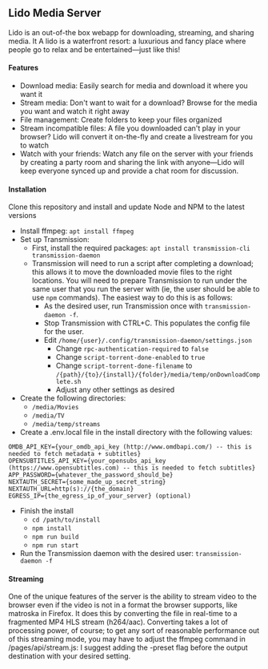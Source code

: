 ## Lido Media Server

Lido is an out-of-the box webapp for downloading, streaming, and sharing media. It
A lido is a waterfront resort: a luxurious and fancy place where people go to relax and be entertained—just like this!

#### Features
- Download media: Easily search for media and download it where you want it
- Stream media: Don't want to wait for a download? Browse for the media you want and watch it right away
- File management: Create folders to keep your files organized
- Stream incompatible files: A file you downloaded can't play in your browser? Lido will convert it on-the-fly and create a livestream for you to watch
- Watch with your friends: Watch any file on the server with your friends by creating a party room and sharing the link with anyone—Lido will keep everyone synced up and provide a chat room for discussion.

#### Installation

Clone this repository and install and update Node and NPM to the latest versions

- Install ffmpeg: `apt install ffmpeg`
- Set up Transmission:
  - First, install the required packages: `apt install transmission-cli transmission-daemon`
  - Transmission will need to run a script after completing a download; this allows it to move the downloaded movie files to the right locations. You will need to prepare Transmission to run under the same user that you run the server with (ie, the user should be able to use `npm` commands). The easiest way to do this is as follows:
    - As the desired user, run Transmission once with `transmission-daemon -f`.
    - Stop Transmission with CTRL+C. This populates the config file for the user.
    - Edit `/home/{user}/.config/transmission-daemon/settings.json`
      - Change `rpc-authentication-required` to `false`
      - Change `script-torrent-done-enabled` to `true`
      - Change `script-torrent-done-filename` to `/{path}/{to}/{install}/{folder}/media/temp/onDownloadComplete.sh`
      - Adjust any other settings as desired
- Create the following directories:
  - `/media/Movies`
  - `/media/TV`
  - `/media/temp/streams`
- Create a .env.local file in the install directory with the following values:
```
OMDB_API_KEY={your_omdb_api_key (http://www.omdbapi.com/) -- this is needed to fetch metadata + subtitles}
OPENSUBTITLES_API_KEY={your_opensubs_api_key (https://www.opensubtitles.com) -- this is needed to fetch subtitles}
APP_PASSWORD={whatever_the_password_should_be}
NEXTAUTH_SECRET={some_made_up_secret_string}
NEXTAUTH_URL=http(s)://{the_domain}
EGRESS_IP={the_egress_ip_of_your_server} (optional)
```
- Finish the install
  - `cd /path/to/install`
  - `npm install`
  - `npm run build`
  - `npm run start`
- Run the Transmission daemon with the desired user: `transmission-daemon -f`

#### Streaming

One of the unique features of the server is the ability to stream video to the browser even if the video is not in a format the browser supports, like matroska in Firefox. It does this by converting the file in real-time to a fragmented MP4 HLS stream (h264/aac). Converting takes a lot of processing power, of course; to get any sort of reasonable performance out of this streaming mode, you may have to adjust the ffmpeg command in /pages/api/stream.js: I suggest adding the -preset flag before the output destination with your desired setting.
